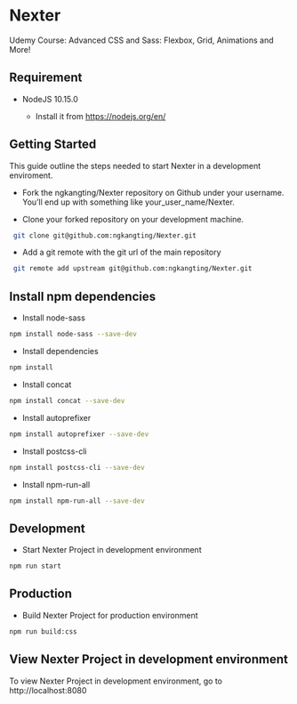# Nexter

Udemy Course: Advanced CSS and Sass: Flexbox, Grid, Animations and More!

Requirement
------------------

* NodeJS 10.15.0

  - Install it from https://nodejs.org/en/

Getting Started
------------------
This guide outline the steps needed to start Nexter in a development enviroment.

 * Fork the ngkangting/Nexter repository on Github under your username. You’ll end up with something like your_user_name/Nexter.

 * Clone your forked repository on your development machine.

```sh
 git clone git@github.com:ngkangting/Nexter.git
```

* Add a git remote with the git url of the main repository

```sh
 git remote add upstream git@github.com:ngkangting/Nexter.git
```

Install npm dependencies
------------------

* Install node-sass

```sh
npm install node-sass --save-dev
```

* Install dependencies

```sh
npm install
```

* Install concat

```sh
npm install concat --save-dev
```

* Install autoprefixer

```sh
npm install autoprefixer --save-dev
```

* Install postcss-cli

```sh
npm install postcss-cli --save-dev
```

* Install npm-run-all

```sh
npm install npm-run-all --save-dev
```

Development
------------------

* Start Nexter Project in development environment

```sh
npm run start
```

Production
------------------

* Build Nexter Project for production environment

```sh
npm run build:css
```

View Nexter Project in development environment
------------------
To view Nexter Project in development environment, go to http://localhost:8080
